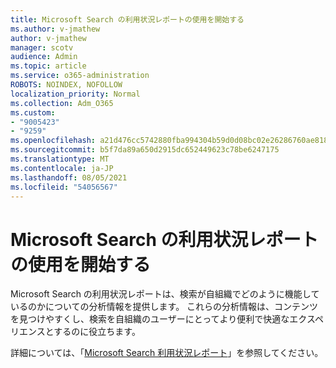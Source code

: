 ```yaml
---
title: Microsoft Search の利用状況レポートの使用を開始する
ms.author: v-jmathew
author: v-jmathew
manager: scotv
audience: Admin
ms.topic: article
ms.service: o365-administration
ROBOTS: NOINDEX, NOFOLLOW
localization_priority: Normal
ms.collection: Adm_O365
ms.custom:
- "9005423"
- "9259"
ms.openlocfilehash: a21d476cc5742880fba994304b59d0d08bc02e26286760ae8181b97877144e25
ms.sourcegitcommit: b5f7da89a650d2915dc652449623c78be6247175
ms.translationtype: MT
ms.contentlocale: ja-JP
ms.lasthandoff: 08/05/2021
ms.locfileid: "54056567"
---
```

# <a name="get-started-with-using-microsoft-search-usage-reports"></a>Microsoft Search の利用状況レポートの使用を開始する

Microsoft Search の利用状況レポートは、検索が自組織でどのように機能しているのかについての分析情報を提供します。 これらの分析情報は、コンテンツを見つけやすくし、検索を自組織のユーザーにとってより便利で快適なエクスペリエンスとするのに役立ちます。

詳細については、「[Microsoft Search 利用状況レポート](https://go.microsoft.com/fwlink/?linkid=2152048)」を参照してください。
